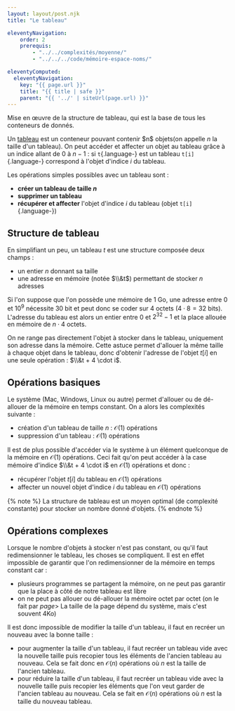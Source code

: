 ```yaml
---
layout: layout/post.njk 
title: "Le tableau"

eleventyNavigation:
    order: 2
    prerequis:
        - "../../complexités/moyenne/"
        - "../../../code/mémoire-espace-noms/"

eleventyComputed:
  eleventyNavigation:
    key: "{{ page.url }}"
    title: "{{ title | safe }}"
    parent: "{{ '../' | siteUrl(page.url) }}"
---
```


<!-- début résumé -->

Mise en œuvre de la structure de tableau, qui est la base de tous les conteneurs de donnés.

<!-- end résumé -->

Un [tableau](https://fr.wikipedia.org/wiki/Tableau_(structure_de_donn%C3%A9es)) est un conteneur pouvant contenir $n$ objets(on appelle $n$ la taille d'un tableau). On peut accéder et affecter un objet au tableau grâce à un indice allant de $0$ à $n-1$ : si `t`{.language-} est un tableau `t[i]`{.language-} correspond à l'objet d'indice $i$ du tableau.

Les opérations simples possibles avec un tableau sont :

* **créer un tableau de taille $n$**
* **supprimer un tableau**
* **récupérer et affecter** l'objet d'indice $i$ du tableau (objet `t[i]`{.language-})

## Structure de tableau

En simplifiant un peu, un tableau $t$ est une structure composée deux champs :

* un entier $n$ donnant sa taille
* une adresse en mémoire (notée $\\&t$) permettant de stocker $n$ adresses

Si l'on suppose que l'on possède une mémoire de 1 Go, une adresse entre 0 et $10^9$ nécessite 30 bit et peut donc se coder sur 4 octets ($4 \cdot 8 = 32$ bits). L'adresse du tableau est alors un entier entre 0 et $2^32-1$ et la place allouée en mémoire de $n \cdot 4$ octets.

On ne range pas directement l'objet à stocker dans le tableau, uniquement son adresse dans la mémoire. Cette astuce permet d'allouer la même taille à chaque objet dans le tableau, donc d'obtenir l'adresse de l'objet $t[i]$ en une seule opération : $\\&t + 4 \cdot i$.

## Opérations basiques

Le système (Mac, Windows, Linux ou autre) permet d'allouer ou de dé-allouer de la mémoire en temps constant. On a alors les complexités suivante :

* création d'un tableau de taille $n$ : $\mathcal{O}(1)$ opérations
* suppression d'un tableau : $\mathcal{O}(1)$ opérations

Il est de plus possible d'accéder via le système à un élément quelconque de la mémoire en $\mathcal{O}(1)$ opérations. Ceci  fait qu'on peut accéder à la case mémoire d'indice  $\\&t + 4 \cdot i$ en $\mathcal{O}(1)$ opérations et donc :

* récupérer l'objet $t[i]$ du tableau en $\mathcal{O}(1)$ opérations
* affecter un nouvel objet d'indice $i$ du tableau en $\mathcal{O}(1)$ opérations

{% note %}
La structure de tableau est un moyen optimal (de complexité constante) pour stocker un nombre donné d'objets.
{% endnote %}

## Opérations complexes

Lorsque le nombre d'objets à stocker n'est pas constant, ou qu'il faut redimensionner le tableau, les choses se compliquent. Il est en effet impossible de garantir que l'on redimensionner de la mémoire en temps constant car :

* plusieurs programmes se partagent la mémoire, on ne peut pas garantir que la place à côté de notre tableau est libre
* on ne peut pas allouer ou dé-allouer la mémoire octet par octet (on le fait par *page*> La taille de la page dépend du système, mais c'est souvent 4Ko)

Il est donc impossible de modifier la taille d'un tableau, il faut en recréer un nouveau avec la bonne taille :

* pour augmenter la taille d'un tableau, il faut recréer un tableau vide avec la nouvelle taille puis recopier tous les éléments de l'ancien tableau au nouveau. Cela se fait donc en $\mathcal{O}(n)$ opérations où $n$ est la taille de l'ancien tableau.
* pour réduire la taille d'un tableau, il faut recréer un tableau vide avec la nouvelle taille puis recopier les éléments que l'on veut garder de l'ancien tableau au nouveau. Cela se fait en $\mathcal{O}(n)$ opérations où $n$ est la taille du nouveau tableau.
